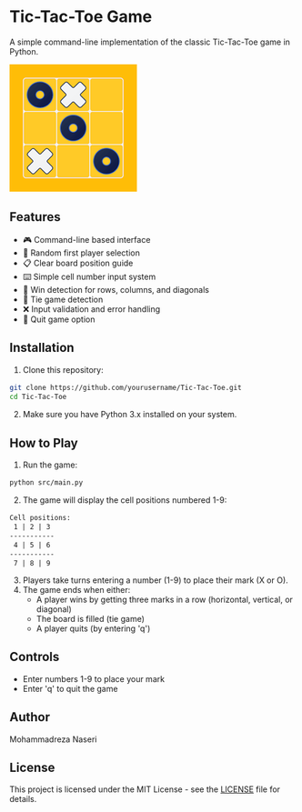 # Tic-Tac-Toe Game

A simple command-line implementation of the classic Tic-Tac-Toe game in Python.

![Game Preview](assets/picture.png)

## Features

- 🎮 Command-line based interface
- 🎲 Random first player selection
- 📋 Clear board position guide
- ⌨️ Simple cell number input system
- 🎯 Win detection for rows, columns, and diagonals
- 🤝 Tie game detection
- ❌ Input validation and error handling
- 🚪 Quit game option

## Installation

1. Clone this repository:
```bash
git clone https://github.com/yourusername/Tic-Tac-Toe.git
cd Tic-Tac-Toe
```

2. Make sure you have Python 3.x installed on your system.

## How to Play

1. Run the game:
```bash
python src/main.py
```

2. The game will display the cell positions numbered 1-9:
```
Cell positions:
 1 | 2 | 3 
-----------
 4 | 5 | 6 
-----------
 7 | 8 | 9 
```

3. Players take turns entering a number (1-9) to place their mark (X or O).
4. The game ends when either:
   - A player wins by getting three marks in a row (horizontal, vertical, or diagonal)
   - The board is filled (tie game)
   - A player quits (by entering 'q')

## Controls

- Enter numbers 1-9 to place your mark
- Enter 'q' to quit the game

## Author

Mohammadreza Naseri
## License

This project is licensed under the MIT License - see the [LICENSE](LICENSE) file for details.